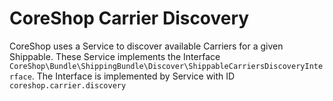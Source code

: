 # CoreShop Carrier Discovery

CoreShop uses a Service to discover available Carriers for a given Shippable. These Service implements the Interface ```CoreShop\Bundle\ShippingBundle\Discover\ShippableCarriersDiscoveryInterface```.
The Interface is implemented by Service with ID ```coreshop.carrier.discovery```